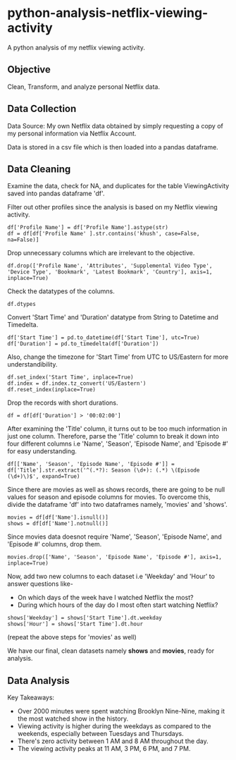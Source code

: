 # python-analysis-netflix-viewing-activity

A python analysis of my netflix viewing activity.

## Objective

Clean, Transform, and analyze personal Netflix data.

## Data Collection

Data Source: My own Netflix data obtained by simply requesting a copy of my personal information via Netflix Account.

Data is stored in a csv file which is then loaded into a pandas dataframe.

## Data Cleaning

Examine the data, check for NA, and duplicates for the table ViewingActivity saved into pandas dataframe 'df'.

Filter out other profiles since the analysis is based on my Netflix viewing activity.
```
df['Profile Name'] = df['Profile Name'].astype(str)
df = df[df['Profile Name' ].str.contains('khush', case=False, na=False)]
```

Drop unnecessary columns which are irrelevant to the objective.
```
df.drop(['Profile Name', 'Attributes', 'Supplemental Video Type', 'Device Type', 'Bookmark', 'Latest Bookmark', 'Country'], axis=1, inplace=True)
```

Check the datatypes of the columns.
```
df.dtypes
```

Convert 'Start Time' and 'Duration' datatype from String to Datetime and Timedelta.
```
df['Start Time'] = pd.to_datetime(df['Start Time'], utc=True)
df['Duration'] = pd.to_timedelta(df['Duration'])
```

Also, change the timezone for 'Start Time' from UTC to US/Eastern for more understandibility.
```
df.set_index('Start Time', inplace=True)
df.index = df.index.tz_convert('US/Eastern')
df.reset_index(inplace=True)
```

Drop the records with short durations.
```
df = df[df['Duration'] > '00:02:00']
```

After examining the 'Title' column, it turns out to be too much information in just one column. Therefore, parse the 'Title' column to break it down into four different columns i.e 'Name', 'Season', 'Episode Name', and 'Episode #' for easy understanding.
```
df[['Name', 'Season', 'Episode Name', 'Episode #']] = df['Title'].str.extract('^(.*?): Season (\d+): (.*) \(Episode (\d+)\)$', expand=True)
```

Since there are movies as well as shows records, there are going to be null values for season and episode columns for movies. To overcome this, divide the dataframe 'df' into two dataframes namely, 'movies' and 'shows'.
```
movies = df[df['Name'].isnull()]
shows = df[df['Name'].notnull()]
```

Since movies data doesnot require 'Name', 'Season', 'Episode Name', and 'Episode #' columns, drop them.
```
movies.drop(['Name', 'Season', 'Episode Name', 'Episode #'], axis=1, inplace=True)
```

Now, add two new columns to each dataset i.e 'Weekday' and 'Hour' to answer questions like-
* On which days of the week have I watched Netflix the most?
* During which hours of the day do I most often start watching Netflix?
```
shows['Weekday'] = shows['Start Time'].dt.weekday
shows['Hour'] = shows['Start Time'].dt.hour
```
(repeat the above steps for 'movies' as well)

We have our final, clean datasets namely **shows** and **movies**, ready for analysis.

## Data Analysis

Key Takeaways:
* Over 2000 minutes were spent watching Brooklyn Nine-Nine, making it the most watched show in the history.
* Viewing activity is higher during the weekdays as compared to the weekends, especially between Tuesdays and Thursdays.
* There's zero activity between 1 AM and 8 AM throughout the day.
* The viewing activity peaks at 11 AM, 3 PM, 6 PM, and 7 PM.